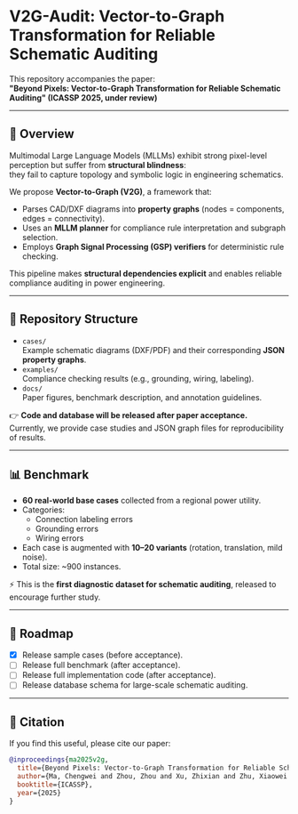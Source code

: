 # V2G-Audit: Vector-to-Graph Transformation for Reliable Schematic Auditing

This repository accompanies the paper:  
**"Beyond Pixels: Vector-to-Graph Transformation for Reliable Schematic Auditing" (ICASSP 2025, under review)**

---

## 📌 Overview
Multimodal Large Language Models (MLLMs) exhibit strong pixel-level perception but suffer from **structural blindness**:  
they fail to capture topology and symbolic logic in engineering schematics.  

We propose **Vector-to-Graph (V2G)**, a framework that:
- Parses CAD/DXF diagrams into **property graphs** (nodes = components, edges = connectivity).  
- Uses an **MLLM planner** for compliance rule interpretation and subgraph selection.  
- Employs **Graph Signal Processing (GSP) verifiers** for deterministic rule checking.  

This pipeline makes **structural dependencies explicit** and enables reliable compliance auditing in power engineering.

---

## 📂 Repository Structure
- `cases/`  
  Example schematic diagrams (DXF/PDF) and their corresponding **JSON property graphs**.  
- `examples/`  
  Compliance checking results (e.g., grounding, wiring, labeling).  
- `docs/`  
  Paper figures, benchmark description, and annotation guidelines.  

👉 **Code and database will be released after paper acceptance.**  
Currently, we provide case studies and JSON graph files for reproducibility of results.

---

## 📊 Benchmark
- **60 real-world base cases** collected from a regional power utility.  
- Categories:  
  - Connection labeling errors  
  - Grounding errors  
  - Wiring errors  
- Each case is augmented with **10–20 variants** (rotation, translation, mild noise).  
- Total size: ~900 instances.  

⚡ This is the **first diagnostic dataset for schematic auditing**, released to encourage further study.  

---

## 🚀 Roadmap
- [x] Release sample cases (before acceptance).  
- [ ] Release full benchmark (after acceptance).  
- [ ] Release full implementation code (after acceptance).  
- [ ] Release database schema for large-scale schematic auditing.  

---

## 📜 Citation
If you find this useful, please cite our paper:

```bibtex
@inproceedings{ma2025v2g,
  title={Beyond Pixels: Vector-to-Graph Transformation for Reliable Schematic Auditing},
  author={Ma, Chengwei and Zhou, Zhou and Xu, Zhixian and Zhu, Xiaowei and Hua, Xia and Shi, Si and Tian, Zhen and Yu, F. Richard},
  booktitle={ICASSP},
  year={2025}
}
  
